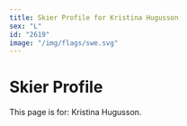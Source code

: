 ```yaml
---
title: Skier Profile for Kristina Hugusson
sex: "L"
id: "2619"
image: "/img/flags/swe.svg" 
---
```


# Skier Profile

This page is for: Kristina Hugusson.
    